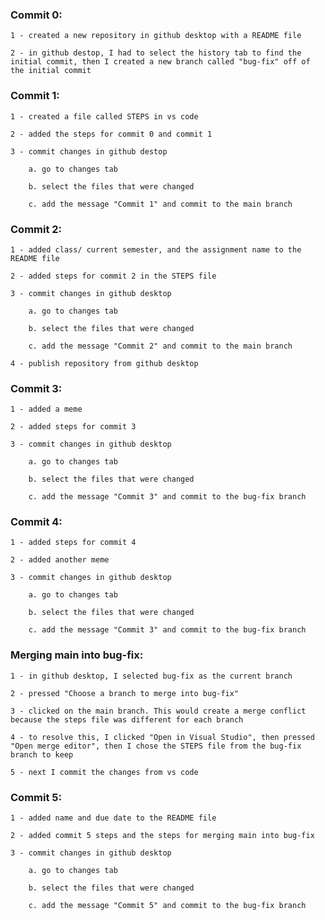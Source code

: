 ### Commit 0:

    1 - created a new repository in github desktop with a README file

    2 - in github destop, I had to select the history tab to find the initial commit, then I created a new branch called "bug-fix" off of the initial commit

### Commit 1:

    1 - created a file called STEPS in vs code

    2 - added the steps for commit 0 and commit 1

    3 - commit changes in github destop 

        a. go to changes tab

        b. select the files that were changed

        c. add the message "Commit 1" and commit to the main branch

### Commit 2:

    1 - added class/ current semester, and the assignment name to the README file

    2 - added steps for commit 2 in the STEPS file

    3 - commit changes in github desktop

        a. go to changes tab

        b. select the files that were changed

        c. add the message "Commit 2" and commit to the main branch

    4 - publish repository from github desktop

### Commit 3: 

    1 - added a meme

    2 - added steps for commit 3

    3 - commit changes in github desktop

        a. go to changes tab

        b. select the files that were changed

        c. add the message "Commit 3" and commit to the bug-fix branch

### Commit 4:

    1 - added steps for commit 4

    2 - added another meme

    3 - commit changes in github desktop

        a. go to changes tab

        b. select the files that were changed

        c. add the message "Commit 3" and commit to the bug-fix branch

### Merging main into bug-fix:

    1 - in github desktop, I selected bug-fix as the current branch

    2 - pressed "Choose a branch to merge into bug-fix"

    3 - clicked on the main branch. This would create a merge conflict because the steps file was different for each branch

    4 - to resolve this, I clicked "Open in Visual Studio", then pressed "Open merge editor", then I chose the STEPS file from the bug-fix branch to keep 

    5 - next I commit the changes from vs code

### Commit 5: 

    1 - added name and due date to the README file

    2 - added commit 5 steps and the steps for merging main into bug-fix

    3 - commit changes in github desktop

        a. go to changes tab

        b. select the files that were changed

        c. add the message "Commit 5" and commit to the bug-fix branch